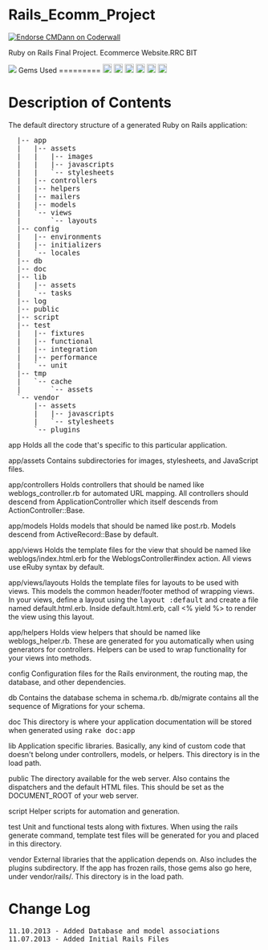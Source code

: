 Rails_Ecomm_Project
===================
<a href="https://coderwall.com/cmdann"><img alt="Endorse CMDann on Coderwall" src="https://api.coderwall.com/cmdann/endorsecount.png" /></a>

<p>Ruby on Rails Final Project. Ecommerce Website.RRC BIT</p>

<img src="http://www.rrc.mb.ca/images/new_home_page_images/rrc_logo.png">
Gems Used
=========
<a href="http://badge.fury.io/rb/activeadmin"><img src="https://badge.fury.io/rb/activeadmin@2x.png" alt="Gem Version" height="18"></a>
<a href="http://badge.fury.io/rb/rails"><img src="https://badge.fury.io/rb/rails@2x.png" alt="Gem Version" height="18"></a>
<a href="http://badge.fury.io/rb/meta_search"><img src="https://badge.fury.io/rb/meta_search@2x.png" alt="Gem Version" height="18"></a>
<a href="http://badge.fury.io/rb/sass-rails"><img src="https://badge.fury.io/rb/sass-rails@2x.png" alt="Gem Version" height="18"></a>
<a href="http://badge.fury.io/rb/jquery-rails"><img src="https://badge.fury.io/rb/jquery-rails@2x.png" alt="Gem Version" height="18"></a>
<a href="http://badge.fury.io/rb/compass"><img src="https://badge.fury.io/rb/compass@2x.png" alt="Gem Version" height="18"></a>


Description of Contents
======================

The default directory structure of a generated Ruby on Rails application:
<pre>
  |-- app
  |   |-- assets
  |   |   |-- images
  |   |   |-- javascripts
  |   |   `-- stylesheets
  |   |-- controllers
  |   |-- helpers
  |   |-- mailers
  |   |-- models
  |   `-- views
  |       `-- layouts
  |-- config
  |   |-- environments
  |   |-- initializers
  |   `-- locales
  |-- db
  |-- doc
  |-- lib
  |   |-- assets
  |   `-- tasks
  |-- log
  |-- public
  |-- script
  |-- test
  |   |-- fixtures
  |   |-- functional
  |   |-- integration
  |   |-- performance
  |   `-- unit
  |-- tmp
  |   `-- cache
  |       `-- assets
  `-- vendor
      |-- assets
      |   |-- javascripts
      |   `-- stylesheets
      `-- plugins
</pre>
app
  Holds all the code that's specific to this particular application.

app/assets
  Contains subdirectories for images, stylesheets, and JavaScript files.

app/controllers
  Holds controllers that should be named like weblogs_controller.rb for
  automated URL mapping. All controllers should descend from
  ApplicationController which itself descends from ActionController::Base.

app/models
  Holds models that should be named like post.rb. Models descend from
  ActiveRecord::Base by default.

app/views
  Holds the template files for the view that should be named like
  weblogs/index.html.erb for the WeblogsController#index action. All views use
  eRuby syntax by default.

app/views/layouts
  Holds the template files for layouts to be used with views. This models the
  common header/footer method of wrapping views. In your views, define a layout
  using the <tt>layout :default</tt> and create a file named default.html.erb.
  Inside default.html.erb, call <% yield %> to render the view using this
  layout.

app/helpers
  Holds view helpers that should be named like weblogs_helper.rb. These are
  generated for you automatically when using generators for controllers.
  Helpers can be used to wrap functionality for your views into methods.

config
  Configuration files for the Rails environment, the routing map, the database,
  and other dependencies.

db
  Contains the database schema in schema.rb. db/migrate contains all the
  sequence of Migrations for your schema.

doc
  This directory is where your application documentation will be stored when
  generated using <tt>rake doc:app</tt>

lib
  Application specific libraries. Basically, any kind of custom code that
  doesn't belong under controllers, models, or helpers. This directory is in
  the load path.

public
  The directory available for the web server. Also contains the dispatchers and the
  default HTML files. This should be set as the DOCUMENT_ROOT of your web
  server.

script
  Helper scripts for automation and generation.

test
  Unit and functional tests along with fixtures. When using the rails generate
  command, template test files will be generated for you and placed in this
  directory.

vendor
  External libraries that the application depends on. Also includes the plugins
  subdirectory. If the app has frozen rails, those gems also go here, under
  vendor/rails/. This directory is in the load path.
  

Change Log
==========
<pre>
11.10.2013 - Added Database and model associations
11.07.2013 - Added Initial Rails Files
</pre>

